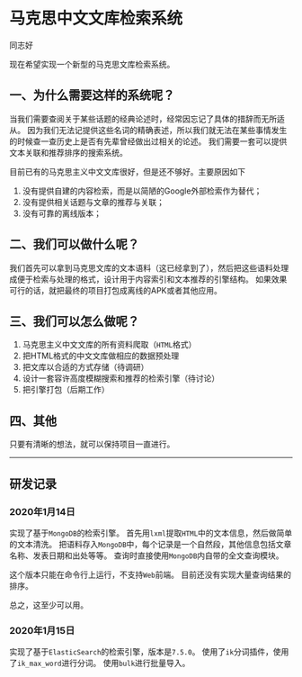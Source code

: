 # 马克思中文文库检索系统

同志好

现在希望实现一个新型的马克思文库检索系统。

## 一、为什么需要这样的系统呢？

当我们需要查阅关于某些话题的经典论述时，经常因忘记了具体的措辞而无所适从。
因为我们无法记提供这些名词的精确表述，所以我们就无法在某些事情发生的时候查一查历史上是否有先辈曾经做出过相关的论述。
我们需要一套可以提供文本关联和推荐排序的搜索系统。

目前已有的马克思主义中文文库很好，但是还不够好。主要原因如下

1. 没有提供自建的内容检索，而是以简陋的Google外部检索作为替代；
2. 没有提供相关话题与文章的推荐与关联；
3. 没有可靠的离线版本；

## 二、我们可以做什么呢？

我们首先可以拿到马克思文库的文本语料（这已经拿到了），然后把这些语料处理成便于检索与处理的格式，设计用于内容索引和文本推荐的引擎结构。
如果效果可行的话，就把最终的项目打包成离线的APK或者其他应用。

## 三、我们可以怎么做呢？

1. 马克思主义中文文库的所有资料爬取（`HTML`格式）
2. 把HTML格式的中文文库做相应的数据预处理
3. 把文库以合适的方式存储（待调研）
4. 设计一套容许高度模糊搜索和推荐的检索引擎（待讨论）
5. 把引擎打包（后期工作）

## 四、其他

只要有清晰的想法，就可以保持项目一直进行。

---

## 研发记录

### 2020年1月14日

实现了基于`MongoDB`的检索引擎。
首先用`lxml`提取`HTML`中的文本信息，然后做简单的文本清洗。
把语料存入`MongoDB`中，每个记录是一个自然段，其他信息包括文章名称、发表日期和出处等等。
查询时直接使用`MongoDB`内自带的全文查询模块。

这个版本只能在命令行上运行，不支持`Web`前端。
目前还没有实现大量查询结果的排序。

总之，这至少可以用。

### 2020年1月15日

实现了基于`ElasticSearch`的检索引擎，版本是`7.5.0`。
使用了`ik`分词插件，使用了`ik_max_word`进行分词。
使用`bulk`进行批量导入。

